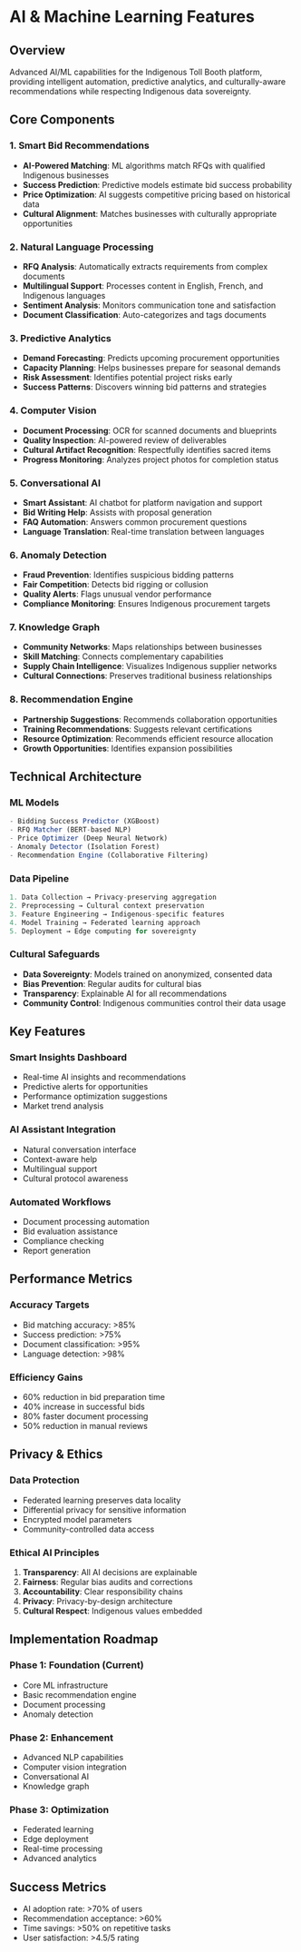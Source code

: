 # AI & Machine Learning Features

## Overview
Advanced AI/ML capabilities for the Indigenous Toll Booth platform, providing intelligent automation, predictive analytics, and culturally-aware recommendations while respecting Indigenous data sovereignty.

## Core Components

### 1. Smart Bid Recommendations
- **AI-Powered Matching**: ML algorithms match RFQs with qualified Indigenous businesses
- **Success Prediction**: Predictive models estimate bid success probability
- **Price Optimization**: AI suggests competitive pricing based on historical data
- **Cultural Alignment**: Matches businesses with culturally appropriate opportunities

### 2. Natural Language Processing
- **RFQ Analysis**: Automatically extracts requirements from complex documents
- **Multilingual Support**: Processes content in English, French, and Indigenous languages
- **Sentiment Analysis**: Monitors communication tone and satisfaction
- **Document Classification**: Auto-categorizes and tags documents

### 3. Predictive Analytics
- **Demand Forecasting**: Predicts upcoming procurement opportunities
- **Capacity Planning**: Helps businesses prepare for seasonal demands
- **Risk Assessment**: Identifies potential project risks early
- **Success Patterns**: Discovers winning bid patterns and strategies

### 4. Computer Vision
- **Document Processing**: OCR for scanned documents and blueprints
- **Quality Inspection**: AI-powered review of deliverables
- **Cultural Artifact Recognition**: Respectfully identifies sacred items
- **Progress Monitoring**: Analyzes project photos for completion status

### 5. Conversational AI
- **Smart Assistant**: AI chatbot for platform navigation and support
- **Bid Writing Help**: Assists with proposal generation
- **FAQ Automation**: Answers common procurement questions
- **Language Translation**: Real-time translation between languages

### 6. Anomaly Detection
- **Fraud Prevention**: Identifies suspicious bidding patterns
- **Fair Competition**: Detects bid rigging or collusion
- **Quality Alerts**: Flags unusual vendor performance
- **Compliance Monitoring**: Ensures Indigenous procurement targets

### 7. Knowledge Graph
- **Community Networks**: Maps relationships between businesses
- **Skill Matching**: Connects complementary capabilities
- **Supply Chain Intelligence**: Visualizes Indigenous supplier networks
- **Cultural Connections**: Preserves traditional business relationships

### 8. Recommendation Engine
- **Partnership Suggestions**: Recommends collaboration opportunities
- **Training Recommendations**: Suggests relevant certifications
- **Resource Optimization**: Recommends efficient resource allocation
- **Growth Opportunities**: Identifies expansion possibilities

## Technical Architecture

### ML Models
```typescript
- Bidding Success Predictor (XGBoost)
- RFQ Matcher (BERT-based NLP)
- Price Optimizer (Deep Neural Network)
- Anomaly Detector (Isolation Forest)
- Recommendation Engine (Collaborative Filtering)
```

### Data Pipeline
```typescript
1. Data Collection → Privacy-preserving aggregation
2. Preprocessing → Cultural context preservation
3. Feature Engineering → Indigenous-specific features
4. Model Training → Federated learning approach
5. Deployment → Edge computing for sovereignty
```

### Cultural Safeguards
- **Data Sovereignty**: Models trained on anonymized, consented data
- **Bias Prevention**: Regular audits for cultural bias
- **Transparency**: Explainable AI for all recommendations
- **Community Control**: Indigenous communities control their data usage

## Key Features

### Smart Insights Dashboard
- Real-time AI insights and recommendations
- Predictive alerts for opportunities
- Performance optimization suggestions
- Market trend analysis

### AI Assistant Integration
- Natural conversation interface
- Context-aware help
- Multilingual support
- Cultural protocol awareness

### Automated Workflows
- Document processing automation
- Bid evaluation assistance
- Compliance checking
- Report generation

## Performance Metrics

### Accuracy Targets
- Bid matching accuracy: >85%
- Success prediction: >75%
- Document classification: >95%
- Language detection: >98%

### Efficiency Gains
- 60% reduction in bid preparation time
- 40% increase in successful bids
- 80% faster document processing
- 50% reduction in manual reviews

## Privacy & Ethics

### Data Protection
- Federated learning preserves data locality
- Differential privacy for sensitive information
- Encrypted model parameters
- Community-controlled data access

### Ethical AI Principles
1. **Transparency**: All AI decisions are explainable
2. **Fairness**: Regular bias audits and corrections
3. **Accountability**: Clear responsibility chains
4. **Privacy**: Privacy-by-design architecture
5. **Cultural Respect**: Indigenous values embedded

## Implementation Roadmap

### Phase 1: Foundation (Current)
- Core ML infrastructure
- Basic recommendation engine
- Document processing
- Anomaly detection

### Phase 2: Enhancement
- Advanced NLP capabilities
- Computer vision integration
- Conversational AI
- Knowledge graph

### Phase 3: Optimization
- Federated learning
- Edge deployment
- Real-time processing
- Advanced analytics

## Success Metrics
- AI adoption rate: >70% of users
- Recommendation acceptance: >60%
- Time savings: >50% on repetitive tasks
- User satisfaction: >4.5/5 rating